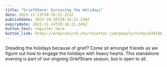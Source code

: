 ```yaml
---
title: "GriefShare: Surviving the Holidays"
date: 2023-11-13T20:16:21.222Z
publishdate: 2023-10-26T20:16:21.236Z
expirydate: 2023-11-14T20:16:21.245Z
button_text: register here
button_link: https://arborchurch.churchcenter.com/people/forms/639144
---
```

D﻿reading the holidays because of grief? Come sit amongst friends as we figure out how to engage the holidays with heavy hearts. This standalone evening is part of our ongoing GriefShare season, but is open to all.
